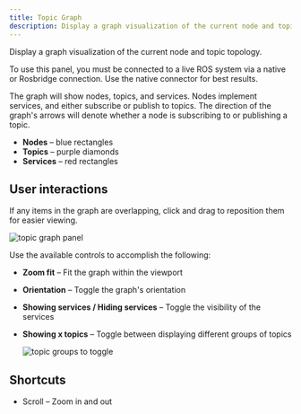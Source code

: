 ```yaml
---
title: Topic Graph
description: Display a graph visualization of the current node and topic topology.
---
```


Display a graph visualization of the current node and topic topology.

To use this panel, you must be connected to a live ROS system via a native or Rosbridge connection. Use the native connector for best results.

The graph will show nodes, topics, and services. Nodes implement services, and either subscribe or publish to topics. The direction of the graph's arrows will denote whether a node is subscribing to or publishing a topic.

- **Nodes** – blue rectangles
- **Topics** – purple diamonds
- **Services** – red rectangles

## User interactions

If any items in the graph are overlapping, click and drag to reposition them for easier viewing.

![topic graph panel](/img/docs/visualizing/panels/topic-graph/panel.webp)

Use the available controls to accomplish the following:

- **Zoom fit** – Fit the graph within the viewport
- **Orientation** – Toggle the graph's orientation
- **Showing services / Hiding services** – Toggle the visibility of the services
- **Showing x topics** – Toggle between displaying different groups of topics

  ![topic groups to toggle](/img/docs/visualizing/panels/topic-graph/topic-groups.webp)

## Shortcuts

- Scroll – Zoom in and out
